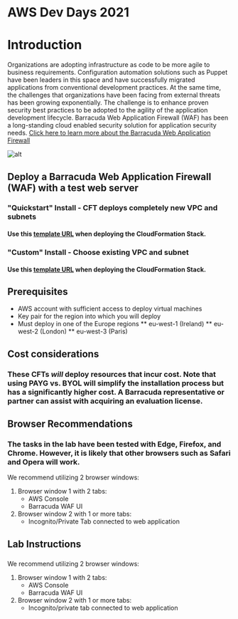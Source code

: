 # AWS Dev Days 2021
# Introduction

Organizations are adopting infrastructure as code to be more agile to business requirements. Configuration automation solutions such as Puppet have been leaders in this space and have successfully migrated applications from conventional development practices. At the same time, the challenges that organizations have been facing from external threats has been growing exponentially. The challenge is to enhance proven security best practices to be adopted to the agility of the application development lifecycle. Barracuda Web Application Firewall (WAF) has been a long-standing cloud enabled security solution for application security needs. [Click here to learn more about the Barracuda Web Application Firewall](https://campus.barracuda.com/product/webapplicationfirewall/) 

![alt](https://www.barracuda.com/assets/img/sections/programs/azure/img_app-security_diagram1.png)

## Deploy a Barracuda Web Application Firewall (WAF) with a test web server

### "Quickstart" Install - CFT deploys completely new VPC and subnets
#### Use this [template URL](https://barracuda-dev-days-emea.s3.eu-west-1.amazonaws.com/waf-new-vpc.json) when deploying the CloudFormation Stack.

### "Custom" Install - Choose existing VPC and subnet
#### Use this [template URL](https://barracuda-dev-days-emea.s3.eu-west-1.amazonaws.com/waf-with-existing-vpc.json) when deploying the CloudFormation Stack.

## Prerequisites
* AWS account with sufficient access to deploy virtual machines
* Key pair for the region into which you will deploy
* Must deploy in one of the Europe regions
** eu-west-1 (Ireland)
** eu-west-2 (London)
** eu-west-3 (Paris)


## Cost considerations
### These CFTs _will_ deploy resources that incur cost. Note that using PAYG vs. BYOL will simplify the installation process but has a significantly higher cost. A Barracuda representative or partner can assist with acquiring an evaluation license.

## Browser Recommendations
### The tasks in the lab have been tested with Edge, Firefox, and Chrome. However, it is likely that other browsers such as Safari and Opera will work. 
We recommend utilizing 2 browser windows:
1. Browser window 1 with 2 tabs:
    * AWS Console
    * Barracuda WAF UI
2. Browser window 2 with 1 or more tabs:
    * Incognito/Private Tab connected to web application



## Lab Instructions
### 
We recommend utilizing 2 browser windows:
1. Browser window 1 with 2 tabs:
    * AWS Console
    * Barracuda WAF UI
2. Browser window 2 with 1 or more tabs:
    * Incognito/private tab connected to web application
